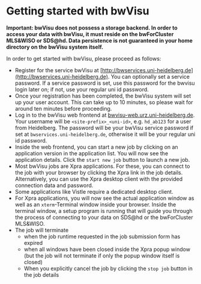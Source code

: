 # Getting started with bwVisu

**Important: bwVisu does not possess a storage backend. In order to access your data with bwVisu, it must reside on the bwForCluster MLS&WISO or SDS@hd. Data persistence is not guaranteed in your home directory on the bwVisu system itself.**

In order to get started with bwVisu, please proceed as follows:

* Register for the service bwVisu at [http://bwservices.uni-heidelberg.de](http://bwservices.uni-heidelberg.de). You can optionally set a service password. If a service password is set, use this password for the bwvisu login later on; if not, use your regular uni id password.
* Once your registration has been completed, the bwVisu system will set up your user account. This can take up to 10 minutes, so please wait for around ten minutes before proceeding.
* Log in to the bwVisu web frontend at [bwvisu-web.urz.uni-heidelberg.de](bwvisu-web.urz.uni-heidelberg.de). Your username will be `<site-prefix>_<uni-id>`, e.g. `hd_ab123` for a user from Heidelberg. The password will be your bwVisu service password if set at `bwservices.uni-heidelberg.de`, otherwise it will be your regular uni id password.
* Inside the web frontend, you can start a new job by clicking on an application version in the application list. You will now see the application details. Click the `start new job` button to launch a new job.
* Most bwVisu jobs are Xpra applications. For these, you can connect to the job with your browser by clicking the Xpra link in the job details. Alternatively, you can use the Xpra desktop client with the provided connection data and password.
* Some applications like Vistle require a dedicated desktop client.
* For Xpra applications, you will now see the actual application window as well as an `xterm`-Terminal window inside your browser. Inside the terminal window, a setup program is running that will guide you through the process of connecting to your data on SDS@hd or the bwForCluster MLS&WISO.
* The job will terminate
   * when the job runtime requested in the job submission form has expired
   * when all windows have been closed inside the Xpra popup window (but the job will not terminate if only the popup window itself is closed)
   * When you explicitly cancel the job by clicking the `stop job` button in the job details
